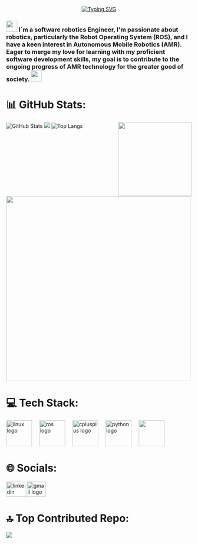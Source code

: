 <p align="center">
<a href="https://git.io/typing-svg"><img src="https://readme-typing-svg.demolab.com?font=Times+New+Roman&weight=500&size=30&pause=1000&color=FFFFFF&center=true&width=435&lines=Hello!👋; I'm+Sharif+Fathey;Software+Robotics+Engineer🤖;Nice+To+Meet+You😍" alt="Typing SVG" /></a>
</p>


### <img src="https://emojis.slackmojis.com/emojis/images/1531849430/4246/blob-sunglasses.gif?1531849430" width="30"/>  I`m a software robotics Engineer,  I'm passionate about robotics, particularly the Robot Operating System (ROS), and I have a keen interest in Autonomous Mobile Robotics (AMR). Eager to merge my love for learning with my proficient software development skills, my goal is to contribute to the ongoing progress of AMR technology for the greater good of society. </a><img src="https://media.giphy.com/media/WUlplcMpOCEmTGBtBW/giphy.gif" width="30">
</em></p>

###

# 📊 GitHub Stats:
<!--[![Sherif's github stats](https://github-readme-stats.vercel.app/api?username=sherif1152)](https://github.com/anuraghazra/github-readme-stats)-->
![GitHub Stats](https://gh-readme-profile.vercel.app/api?username=sherif1152&hide=repos,forks,prs_merged)
<img align='right' src="https://media.giphy.com/media/M9gbBd9nbDrOTu1Mqx/giphy.gif" width="200">
![](https://github-readme-streak-stats.herokuapp.com/?user=sherif1152&theme=city_light&hide_border=true)
![Top Langs](https://github-readme-stats.vercel.app/api/top-langs/?username=sherif1152&theme=flag-india&hide_border=true&include_all_commits=true&count_private=true&layout=compact)


<img src="https://user-images.githubusercontent.com/74038190/225813708-98b745f2-7d22-48cf-9150-083f1b00d6c9.gif" width="500">



# 💻 Tech Stack:
<div align="left">
  <img src="https://cdn.jsdelivr.net/gh/devicons/devicon/icons/linux/linux-original.svg" height="70" alt="linux logo"  />
  <img width="12" />
  <img src="https://skillicons.dev/icons?i=ros" height="70" alt="ros logo"  />
  <img width="12" />
  <img src="https://skillicons.dev/icons?i=cpp" height="70" alt="cplusplus logo"  />
  <img width="12" />
  <img src="https://cdn.jsdelivr.net/gh/devicons/devicon/icons/python/python-original.svg" height="70" alt="python logo"  />
  <img width="12" />
  <img src="https://skillicons.dev/icons?i=git,docker" height="70" />
</div>

###

# 🌐 Socials:

<div align="left">
  <a href="https://www.linkedin.com/in/sherif-fathey-71118b220/" target="_blank">
    <img src="https://raw.githubusercontent.com/maurodesouza/profile-readme-generator/master/src/assets/icons/social/linkedin/default.svg" width="52" height="40" alt="linkedin logo"  />
    <!--img src="https://user-images.githubusercontent.com/74038190/235294012-0a55e343-37ad-4b0f-924f-c8431d9d2483.gif" width="100"/-->
  </a>
  <a href="mailto:sfathey606@gmail.com" target="_blank">
    <img src="https://raw.githubusercontent.com/maurodesouza/profile-readme-generator/master/src/assets/icons/social/gmail/default.svg" width="52" height="40" alt="gmail logo"  />
  </a>
</div>

###

# 🔝 Top Contributed Repo:

![](https://github-contributor-stats.vercel.app/api?username=sherif1152&limit=5&theme=flat&combine_all_yearly_contributions=true)

<!--
# Sherif's GitHub activity graph
![Sherif's github activity graph](https://github-readme-activity-graph.vercel.app/graph?username=sherif1152&theme=react-dark&area=true&hide_border=true&)

-->



